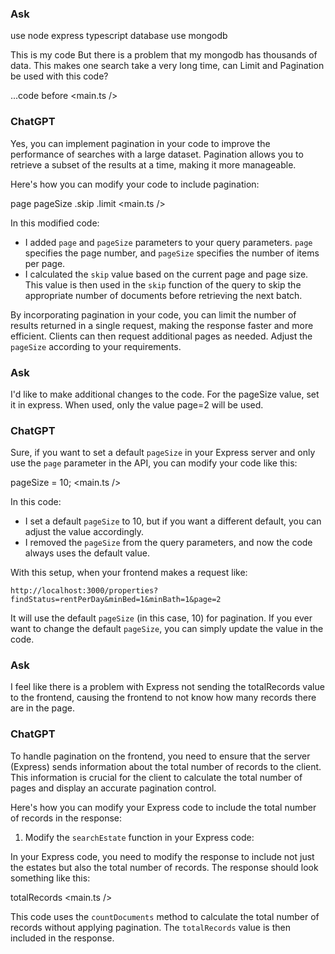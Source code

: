 ### Ask

use node express typescript
database use mongodb 

This is my code But there is a problem that my mongodb has thousands of data.
This makes one search take a very long time, can Limit and Pagination be used with this code?

...code before
<main.ts />

### ChatGPT

Yes, you can implement pagination in your code to improve the performance of searches with a large dataset. Pagination allows you to retrieve a subset of the results at a time, making it more manageable.

Here's how you can modify your code to include pagination:

page pageSize .skip .limit
<main.ts />

In this modified code:

- I added `page` and `pageSize` parameters to your query parameters. `page` specifies the page number, and `pageSize` specifies the number of items per page.
- I calculated the `skip` value based on the current page and page size. This value is then used in the `skip` function of the query to skip the appropriate number of documents before retrieving the next batch.

By incorporating pagination in your code, you can limit the number of results returned in a single request, making the response faster and more efficient. Clients can then request additional pages as needed. Adjust the `pageSize` according to your requirements.

### Ask

I'd like to make additional changes to the code. 
For the pageSize value, set it in express. 
When used, only the value page=2 will be used.

### ChatGPT

Sure, if you want to set a default `pageSize` in your Express server and only use the `page` parameter in the API, you can modify your code like this:

pageSize = 10;
<main.ts />

In this code:

- I set a default `pageSize` to 10, but if you want a different default, you can adjust the value accordingly.
- I removed the `pageSize` from the query parameters, and now the code always uses the default value.

With this setup, when your frontend makes a request like:

```
http://localhost:3000/properties?findStatus=rentPerDay&minBed=1&minBath=1&page=2
```

It will use the default `pageSize` (in this case, 10) for pagination. If you ever want to change the default `pageSize`, you can simply update the value in the code.

### Ask

I feel like there is a problem with Express not sending the totalRecords value to the frontend, causing the frontend to not know how many records there are in the page.

### ChatGPT

To handle pagination on the frontend, you need to ensure that the server (Express) sends information about the total number of records to the client. This information is crucial for the client to calculate the total number of pages and display an accurate pagination control.

Here's how you can modify your Express code to include the total number of records in the response:

1. Modify the `searchEstate` function in your Express code:

In your Express code, you need to modify the response to include not just the estates but also the total number of records. The response should look something like this:

totalRecords
<main.ts />

This code uses the `countDocuments` method to calculate the total number of records without applying pagination. The `totalRecords` value is then included in the response.
